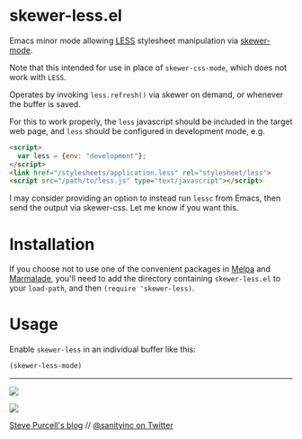 skewer-less.el
==============

Emacs minor mode allowing [LESS](http://lesscss.org) stylesheet
manipulation via [skewer-mode](https://github.com/skeeto/skewer-mode).

Note that this intended for use in place of `skewer-css-mode`,
which does not work with `LESS`.

Operates by invoking `less.refresh()` via skewer on demand, or
whenever the buffer is saved.

For this to work properly, the `less` javascript should be included
in the target web page, and `less` should be configured in
development mode, e.g.

```html
<script>
  var less = {env: "development"};
</script>
<link href="/stylesheets/application.less" rel="stylesheet/less">
<script src="/path/to/less.js" type="text/javascript"></script>
```

I may consider providing an option to instead run `lessc` from
Emacs, then send the output via skewer-css. Let me know if you want this.

Installation
=============

If you choose not to use one of the convenient
packages in [Melpa][melpa] and [Marmalade][marmalade], you'll need to
add the directory containing `skewer-less.el` to your `load-path`, and
then `(require 'skewer-less)`.

Usage
=====

Enable `skewer-less` in an individual buffer like this:

```lisp
(skewer-less-mode)
```

[marmalade]: http://marmalade-repo.org
[melpa]: http://melpa.milkbox.net

<hr>

[![](http://api.coderwall.com/purcell/endorsecount.png)](http://coderwall.com/purcell)

[![](http://www.linkedin.com/img/webpromo/btn_liprofile_blue_80x15.png)](http://uk.linkedin.com/in/stevepurcell)

[Steve Purcell's blog](http://www.sanityinc.com/) // [@sanityinc on Twitter](https://twitter.com/sanityinc)
